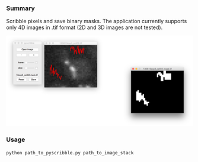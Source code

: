 ### Summary

Scribble pixels and save binary masks. The application currently supports only 4D images in .tif format (2D and 3D images are not tested).

![demo](demo.png)

### Usage

```
python path_to_pyscribble.py path_to_image_stack
```
